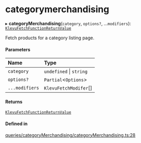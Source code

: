 # categorymerchandising
      
▸ **categoryMerchandising**(`category`, `options?`, ...`modifiers`): [`KlevuFetchFunctionReturnValue`](klevufetchfunctionreturnvalue.md)

Fetch products for a category listing page.

#### Parameters

| Name | Type |
| :------ | :------ |
| `category` | `undefined` \| `string` |
| `options?` | `Partial`<`Options`\> |
| `...modifiers` | `KlevuFetchModifer`[] |

#### Returns

[`KlevuFetchFunctionReturnValue`](klevufetchfunctionreturnvalue.md)

#### Defined in

[queries/categoryMerchandising/categoryMerchandising.ts:28](https://github.com/klevultd/frontend-sdk/blob/db7f697/packages/klevu-core/src/queries/categoryMerchandising/categoryMerchandising.ts#L28)

